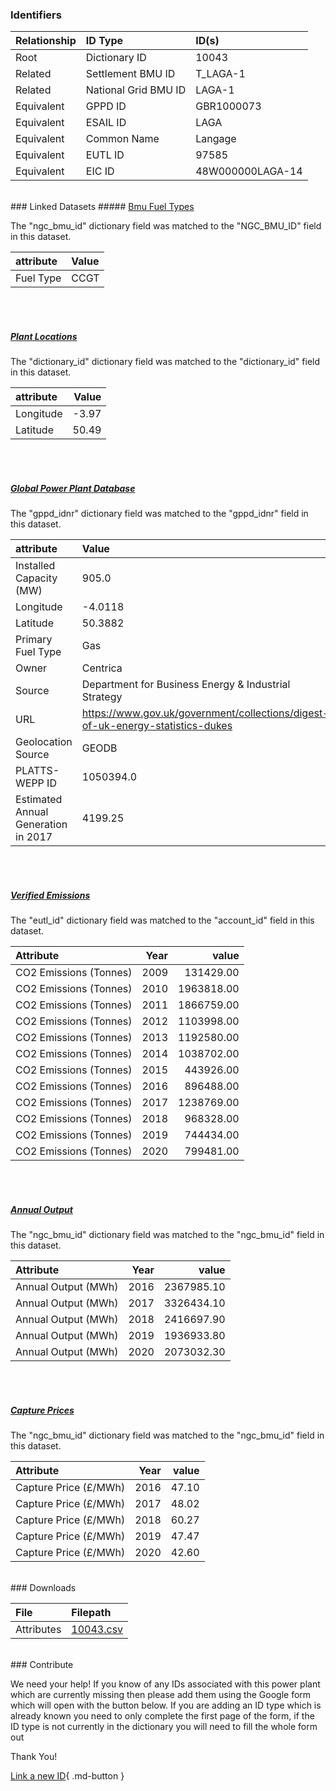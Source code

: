 ### Identifiers

| Relationship   | ID Type              | ID(s)            |
|:---------------|:---------------------|:-----------------|
| Root           | Dictionary ID        | 10043            |
| Related        | Settlement BMU ID    | T_LAGA-1         |
| Related        | National Grid BMU ID | LAGA-1           |
| Equivalent     | GPPD ID              | GBR1000073       |
| Equivalent     | ESAIL ID             | LAGA             |
| Equivalent     | Common Name          | Langage          |
| Equivalent     | EUTL ID              | 97585            |
| Equivalent     | EIC ID               | 48W000000LAGA-14 |

<br>
### Linked Datasets
##### <a href="https://osuked.github.io/Power-Station-Dictionary/datasets/bmu-fuel-types">Bmu Fuel Types</a>



The "ngc_bmu_id" dictionary field was matched to the "NGC_BMU_ID" field in this dataset.

| attribute   | Value   |
|:------------|:--------|
| Fuel Type   | CCGT    |

<br><br>
##### <a href="https://osuked.github.io/Power-Station-Dictionary/datasets/plant-locations">Plant Locations</a>



The "dictionary_id" dictionary field was matched to the "dictionary_id" field in this dataset.

| attribute   |   Value |
|:------------|--------:|
| Longitude   |   -3.97 |
| Latitude    |   50.49 |

<br><br>
##### <a href="https://osuked.github.io/Power-Station-Dictionary/datasets/global-power-plant-database">Global Power Plant Database</a>



The "gppd_idnr" dictionary field was matched to the "gppd_idnr" field in this dataset.

| attribute                           | Value                                                                          |
|:------------------------------------|:-------------------------------------------------------------------------------|
| Installed Capacity (MW)             | 905.0                                                                          |
| Longitude                           | -4.0118                                                                        |
| Latitude                            | 50.3882                                                                        |
| Primary Fuel Type                   | Gas                                                                            |
| Owner                               | Centrica                                                                       |
| Source                              | Department for Business Energy & Industrial Strategy                           |
| URL                                 | https://www.gov.uk/government/collections/digest-of-uk-energy-statistics-dukes |
| Geolocation Source                  | GEODB                                                                          |
| PLATTS-WEPP ID                      | 1050394.0                                                                      |
| Estimated Annual Generation in 2017 | 4199.25                                                                        |

<br><br>
##### <a href="https://osuked.github.io/Power-Station-Dictionary/datasets/verified-emissions">Verified Emissions</a>



The "eutl_id" dictionary field was matched to the "account_id" field in this dataset.

| Attribute              |   Year |      value |
|:-----------------------|-------:|-----------:|
| CO2 Emissions (Tonnes) |   2009 |  131429.00 |
| CO2 Emissions (Tonnes) |   2010 | 1963818.00 |
| CO2 Emissions (Tonnes) |   2011 | 1866759.00 |
| CO2 Emissions (Tonnes) |   2012 | 1103998.00 |
| CO2 Emissions (Tonnes) |   2013 | 1192580.00 |
| CO2 Emissions (Tonnes) |   2014 | 1038702.00 |
| CO2 Emissions (Tonnes) |   2015 |  443926.00 |
| CO2 Emissions (Tonnes) |   2016 |  896488.00 |
| CO2 Emissions (Tonnes) |   2017 | 1238769.00 |
| CO2 Emissions (Tonnes) |   2018 |  968328.00 |
| CO2 Emissions (Tonnes) |   2019 |  744434.00 |
| CO2 Emissions (Tonnes) |   2020 |  799481.00 |

<br><br>
##### <a href="https://osuked.github.io/Power-Station-Dictionary/datasets/annual-output">Annual Output</a>



The "ngc_bmu_id" dictionary field was matched to the "ngc_bmu_id" field in this dataset.

| Attribute           |   Year |      value |
|:--------------------|-------:|-----------:|
| Annual Output (MWh) |   2016 | 2367985.10 |
| Annual Output (MWh) |   2017 | 3326434.10 |
| Annual Output (MWh) |   2018 | 2416697.90 |
| Annual Output (MWh) |   2019 | 1936933.80 |
| Annual Output (MWh) |   2020 | 2073032.30 |

<br><br>
##### <a href="https://osuked.github.io/Power-Station-Dictionary/datasets/capture-prices">Capture Prices</a>



The "ngc_bmu_id" dictionary field was matched to the "ngc_bmu_id" field in this dataset.

| Attribute             |   Year |   value |
|:----------------------|-------:|--------:|
| Capture Price (£/MWh) |   2016 |   47.10 |
| Capture Price (£/MWh) |   2017 |   48.02 |
| Capture Price (£/MWh) |   2018 |   60.27 |
| Capture Price (£/MWh) |   2019 |   47.47 |
| Capture Price (£/MWh) |   2020 |   42.60 |


<br>
### Downloads


| File       | Filepath                                                                              |
|:-----------|:--------------------------------------------------------------------------------------|
| Attributes | [10043.csv](https://osuked.github.io/Power-Station-Dictionary/object_attrs/10043.csv) |


<br>
### Contribute

We need your help! If you know of any IDs associated with this power plant which are currently missing then please add them using the Google form which will open with the button below. If you are adding an ID type which is already known you need to only complete the first page of the form, if the ID type is not currently in the dictionary you will need to fill the whole form out

Thank You!

[Link a new ID](https://docs.google.com/forms/d/e/1FAIpQLSc5jRsQ7NgiLLXbwo9PUdwTQyuqbRwThltG56-o6NVSe7E_nw/viewform?usp=pp_url&entry.251912331=10043){ .md-button }